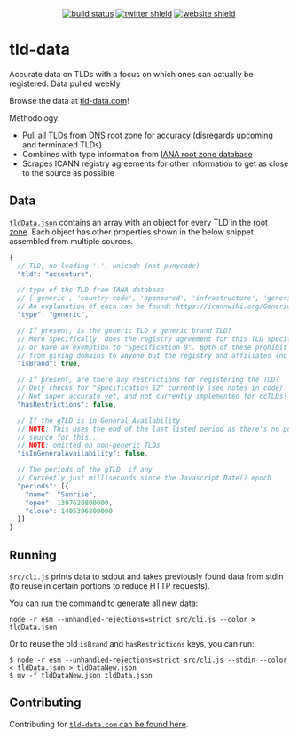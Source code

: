 <p align="center">
    <a href="https://github.com/Cobertos/tld-data/actions" target="_blank"><img alt="build status" src="https://github.com/Cobertos/tld-data/workflows/Fetch%20Data/badge.svg"></a>
    <a href="https://twitter.com/cobertos" target="_blank"><img alt="twitter shield" src="https://img.shields.io/badge/twitter-%40cobertos-0084b4.svg"></a>
    <a href="https://cobertos.com" target="_blank"><img alt="website shield" src="https://img.shields.io/badge/website-cobertos.com-888888.svg"></a>
</p>

# tld-data

Accurate data on TLDs with a focus on which ones can actually be registered. Data pulled weekly

Browse the data at [tld-data.com](https://tld-data.com)!

Methodology:

* Pull all TLDs from [DNS root zone](http://www.internic.net/domain/root.zone) for accuracy (disregards upcoming and terminated TLDs)
* Combines with type information from [IANA root zone database](https://www.iana.org/domains/root/db)
* Scrapes ICANN registry agreements for other information to get as close to the source as possible

## Data

[`tldData.json`](tldData.json) contains an array with an object for every TLD in the [root zone](http://www.internic.net/domain/root.zone). Each object has other properties shown in the below snippet assembled from multiple sources.

```javascript
{
  // TLD, no leading '.', unicode (not punycode)
  "tld": "accenture",

  // type of the TLD from IANA database
  // ['generic', 'country-code', 'sponsored', 'infrastructure', 'generic-restricted', 'test']
  // An explanation of each can be found: https://icannwiki.org/Generic_top-level_domain
  "type": "generic",

  // If present, is the generic TLD a generic brand TLD?
  // More specifically, does the registry agreement for this TLD specify "Specification 13"
  // or have an exemption to "Specification 9". Both of these prohibit the registry
  // from giving domains to anyone but the registry and affiliates (no third parties).
  "isBrand": true,

  // If present, are there any restrictions for registering the TLD?
  // Only checks for "Specification 12" currently (see notes in code)
  // Not super accurate yet, and not currently implemented for ccTLDs!
  "hasRestrictions": false,

  // If the gTLD is in General Availability
  // NOTE: This uses the end of the last listed period as there's no public data
  // source for this...
  // NOTE: omitted on non-generic TLDs
  "isInGeneralAvailability": false,

  // The periods of the gTLD, if any
  // Currently just milliseconds since the Javascript Date() epoch
  "periods": [{
    "name": "Sunrise",
    "open": 1397620800000,
    "close": 1405396800000
  }]
}
```

## Running

`src/cli.js` prints data to stdout and takes previously found data from stdin (to reuse in certain portions to reduce HTTP requests).

You can run the command to generate all new data:

`node -r esm --unhandled-rejections=strict src/cli.js --color > tldData.json`

Or to reuse the old `isBrand` and `hasRestrictions` keys, you can run:

```console
$ node -r esm --unhandled-rejections=strict src/cli.js --stdin --color < tldData.json > tldDataNew.json
$ mv -f tldDataNew.json tldData.json
```

## Contributing

Contributing for [`tld-data.com` can be found here](https://github.com/Cobertos/tld-data.com).
